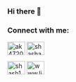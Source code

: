 ### Hi there 👋

<h3 align="left">Connect with me:</h3>
<p align="left">
<a href="https://www.codechef.com/users/shash_137" target="blank"><img align="center" src="https://cdn.jsdelivr.net/npm/simple-icons@3.1.0/icons/codechef.svg" alt="ak472000" height="30" width="40" /></a>
 <a href="https://codeforces.com/profile/shashank137" target="blank"><img align="center" src="https://cdn.jsdelivr.net/npm/simple-icons@3.0.1/icons/codeforces.svg" alt="shashank137" height="30" width="40" /></a>


<a href="https://www.leetcode.com/shash137" target="blank"><img align="center" src="https://raw.githubusercontent.com/rahuldkjain/github-profile-readme-generator/master/src/images/icons/Social/leet-code.svg" alt="shash137" height="30" width="40" /></a>
 <a href="https://linkedin.com/in/www.linkedin.com/in/shashank137/" target="blank"><img align="center" src="https://raw.githubusercontent.com/rahuldkjain/github-profile-readme-generator/master/src/images/icons/Social/linked-in-alt.svg" alt="www.linkedin.com/in/shashank137" height="30" width="40" /></a>
</p>

<!--
**shash137/shash137** is a ✨ _special_ ✨ repository because its `README.md` (this file) appears on your GitHub profile.

Here are some ideas to get you started:

- 🔭 I’m currently working on ...
- 🌱 I’m currently learning ...
- 👯 I’m looking to collaborate on ...
- 🤔 I’m looking for help with ...
- 💬 Ask me about ...
- 📫 How to reach me: ...
- 😄 Pronouns: ...
- ⚡ Fun fact: ...
-->

